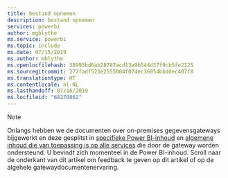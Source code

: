 ```yaml
---
title: bestand opnemen
description: bestand opnemen
services: powerbi
author: mgblythe
ms.service: powerbi
ms.topic: include
ms.date: 07/15/2019
ms.author: mblythe
ms.openlocfilehash: 38993bd6ab28787acd13a9b544d37f9cb5fe2125
ms.sourcegitcommit: 277fadf523e2555004f074ec36054bbddec407f8
ms.translationtype: HT
ms.contentlocale: nl-NL
ms.lasthandoff: 07/16/2019
ms.locfileid: "68270862"
---
```

> [!NOTE]
> Onlangs hebben we de documenten over on-premises gegevensgateways bijgewerkt en deze gesplitst in [specifieke Power BI-inhoud](/power-bi/service-gateway-onprem) en [algemene inhoud die van toepassing is op alle services](/data-integration/gateway/service-gateway-onprem) die door de gateway worden ondersteund. U bevindt zich momenteel in de Power BI-inhoud. Scroll naar de onderkant van dit artikel om feedback te geven op dit artikel of op de algehele gatewaydocumentenervaring.